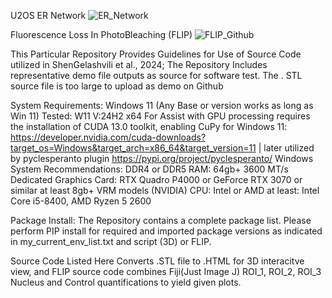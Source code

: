 U2OS ER Network
![ER_Network](https://github.com/user-attachments/assets/0e0fc9fe-229a-4efa-bb0d-3565d4d78215)

Fluorescence Loss In PhotoBleaching (FLIP) 
![FLIP_Github](https://github.com/user-attachments/assets/d40cc975-25b9-4a96-b76e-eee6b7183f2a)









This Particular Repository Provides Guidelines for Use of Source Code utilized in ShenGelashvili et al., 2024;
The Repository Includes representative demo file outputs as source for software test. The . STL source file is too large to upload as demo on Github 












System Requirements: 
Windows 11 (Any Base or version works as long as Win 11)
Tested: W11 V:24H2 x64
For Assist with GPU processing requires the installation of CUDA 13.0 toolkit, enabling CuPy for Windows 11: https://developer.nvidia.com/cuda-downloads?target_os=Windows&target_arch=x86_64&target_version=11 | later utilized by pyclesperanto plugin https://pypi.org/project/pyclesperanto/ 
Windows System Recommendations:
DDR4 or DDR5 RAM: 64gb+ 3600 MT/s
Dedicated Graphics Card: RTX Quadro P4000 or GeForce RTX 3070 or similar at least 8gb+ VRM models (NVIDIA)
CPU: Intel or AMD at least: Intel Core i5-8400, AMD Ryzen 5 2600




Package Install:
The Repository contains a complete package list. Please perform PIP install for required and imported package versions as indicated in my_current_env_list.txt and script (3D) or FLIP. 


Source Code Listed Here Converts .STL file to .HTML for 3D interacitve view, and FLIP source code combines Fiji(Just Image J) ROI_1, ROI_2, ROI_3 Nucleus and Control quantifications to yield given plots. 

